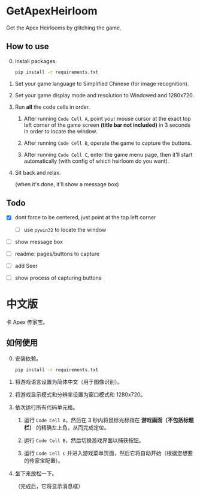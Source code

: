 # GetApexHeirloom

Get the Apex Heirlooms by glitching the game.  

## How to use

0. Install packages.

    ```bash
    pip install -r requirements.txt
    ```

1. Set your game language to Simplified Chinese (for image recognition).

2. Set your game display mode and resolution to Windowed and 1280x720.

3. Run **all** the code cells in order.

   1. After running `Code Cell A`, point your mouse cursor at the exact top left corner of the game screen **(title bar not included)** in 3 seconds in order to locate the window.

   2. After running `Code Cell B`, operate the game to capture the buttons.

   3. After running `Code Cell C`, enter the game menu page, then it'll start automatically (with config of which heirloom do you want).

4. Sit back and relax.

   (when it's done, it'll show a message box)

## Todo

- [x] dont force to be centered, just point at the top left corner

  - [ ] use `pywin32` to locate the window

- [ ] show message box

- [ ] readme: pages/buttons to capture

- [ ] add Seer

- [ ] show process of capturing buttons

# 中文版

卡 Apex 传家宝。

## 如何使用

0. 安装依赖。

    ```bash
    pip install -r requirements.txt
    ```

1. 将游戏语言设置为简体中文（用于图像识别）。

2. 将游戏显示模式和分辨率设置为窗口模式和 1280x720。

3. 依次运行所有代码单元格。

   1. 运行 `Code Cell A`，然后在 3 秒内将鼠标光标指在 **游戏画面（不包括标题栏）** 的精确左上角，从而完成定位。

   2. 运行 `Code Cell B`，然后切换游戏界面以捕获按钮。

   3. 运行 `Code Cell C` 并进入游戏菜单页面，然后它将自动开始（根据您想要的传家宝配置）。

4. 坐下来放松一下。

   （完成后，它将显示消息框）
